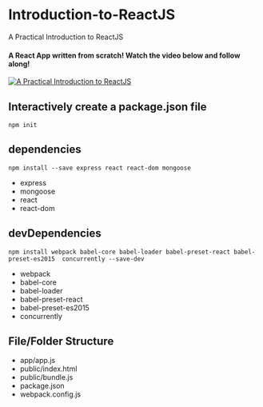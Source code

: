 # Introduction-to-ReactJS

A Practical Introduction to ReactJS 

#### A React App written from scratch! Watch the video below and follow along! 

[![A Practical Introduction to ReactJS ](http://img.youtube.com/vi/Zzh7veVglfU/0.jpg)](http://www.youtube.com/watch?v=Zzh7veVglfU "A Practical Introduction to ReactJS ")


## Interactively create a package.json file
  
``npm init``

## dependencies 

``npm install --save express react react-dom mongoose ``

* express 
* mongoose
* react
* react-dom 

## devDependencies

``npm install webpack babel-core babel-loader babel-preset-react babel-preset-es2015  concurrently --save-dev ``

* webpack
* babel-core
* babel-loader
* babel-preset-react
* babel-preset-es2015
* concurrently

## File/Folder Structure 

* app/app.js
* public/index.html
* public/bundle.js
* package.json 
* webpack.config.js
